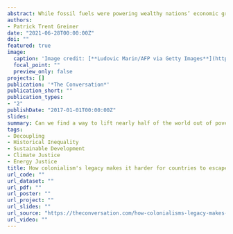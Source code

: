 ```yaml
---
abstract: While fossil fuels were powering wealthy nations’ economic growth in the 19th and 20th centuries, many countries across the Global South remained largely impoverished. Today, all that burning of oil, coal and natural gas has warmed the planet toward dangerous levels, and science shows that fossil fuel use must decline to slow climate change. At the same time, more than 40% of the global population survives on less than US$5.50 a day, primarily in developing countries. Fossil fuels are still among the cheapest ways to power economic growth, making them hard for developing countries to ignore. So, can we find a way to lift nearly half of the world out of poverty and still reduce fossil fuel use? I believe there can be no sustainable development, and likely no energy transition, if poverty is not addressed too. Current international efforts, like the chronically underfunded U.N. Green Climate Fund are not doing enough.
authors:
- Patrick Trent Greiner
date: "2021-06-28T00:00:00Z"
doi: ""
featured: true
image:
  caption: 'Image credit: [**Ludovic Marin/AFP via Getty Images**](https://www.gettyimages.com/detail/news-photo/people-stand-next-to-solar-panels-of-the-solar-energy-power-news-photo/881723876)'
  focal_point: ""
  preview_only: false
projects: []
publication: '*The Conversation*'
publication_short: ""
publication_types:
- "2"
publishDate: "2017-01-01T00:00:00Z"
slides:
summary: Can we find a way to lift nearly half of the world out of poverty and still reduce fossil fuel use? There can be no sustainable development, and likely no energy transition, if poverty is not addressed too.
tags:
- Decoupling
- Historical Inequality
- Sustainable Development
- Climate Justice
- Energy Justice
title: How colonialism's legacy makes it harder for countries to escape poverty and fossil fuels today
url_code: ""
url_dataset: ""
url_pdf: ""
url_poster: ""
url_project: ""
url_slides: ""
url_source: "https://theconversation.com/how-colonialisms-legacy-makes-it-harder-for-countries-to-escape-poverty-and-fossil-fuels-today-159807"
url_video: ""
---
```


